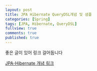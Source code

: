 ```yaml
---
layout: post
title: JPA Hibernate QueryDSL개념 및 샘플
categories: [Spring]
tags: [JPA, Hibernate, QueryDSL]
fullview: true
comments: true
published: true
---
```

좋은 글이 있어 링크 걸어둡니다

[JPA-Hibernate 개념 링크](http://adrenal.tistory.com/23)

